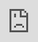 ```yaml
---
title: Getting Started with Magic and Hyperlambda
description: This tutorial gets you started with Magic and Hyperlambda, helping you install it locally, using either Docker or the source code directly, for then to walk you through how to automatically generate your HTTP API backend wrapping your SQL database.
og_image: "https://raw.githubusercontent.com/polterguy/polterguy.github.io/master/images/og-getting-started.jpg"
---
```


# Getting started with Magic and Hyperlambda

This tutorial covers the following parts of Magic and Hyperlambda.

* How to setup Magic locally in your own development environment using Docker or the code
* How to deploy Magic to your own VPS
* How to update Magic
* How to clone Magic's code
* How to get support for Magic

The easiest way to get started is to [download the docker-compose file from the primary Aista website](https://aista.com?a=download&t=docker), assuming you have [Docker](https://www.docker.com/products/docker-desktop) installed, and then execute the following in a terminal window where you saved the file.

```
docker-compose up
```

When your docker containers have started, open your browser and go to [http://localhost:5555](http://localhost:5555),
use the default connection string for MySQL, choose a root password, crudify your Magic database,
type your name and email address when you generate a key pair, and Magic should work out of the box without
any hassle. If you want to test Magic's CRUD automation capabilities, there's a _"sakila"_ SQL script that you
can execute in the _"SQL"_ menu item to create an example database. In the video below I am illustrating this process.

<div class="video">
<iframe width="560" height="315" style="position:absolute; top:0; left:0; width:100%; height:100%;" src="https://www.youtube.com/embed/wCOcch2r03A" frameborder="0" allow="accelerometer; autoplay; encrypted-media; gyroscope; picture-in-picture" allowfullscreen></iframe>
</div>

If you want to use Magic with Microsoft SQL Server or PostgreSQL you can find recipes for this below.

* [Using Magic with Microsoft SQL Server](/tutorials/sql-server/)
* [Using Magic with PostgreSQL](/tutorials/postgresql/)
* [Using Magic with MySQL](/tutorials/mysql/)

## Download the code

If you can't use Docker, you can also configure your development environment locally on your
development machine using the code directly. If so you will first of all need the following components.

1. [Visual Studio](https://visualstudio.microsoft.com/downloads/) or [VS Code](https://code.visualstudio.com/download) + [DotNet CLI and SDK](https://dotnet.microsoft.com/download)
2. [NodeJS](https://nodejs.org/en/download/)
3. [Angular](https://angular.io/cli)
4. [MySQL](https://dev.mysql.com/downloads/mysql/) or [Microsoft SQL Server](https://www.microsoft.com/en-us/sql-server/sql-server-downloads)
5. [Download Magic Cloud's source code](https://aista.com?a=download&t=source) from Aista's website

## Deploy Magic

To deploy Magic into production you can follow [this recipe](/documentation/magic.deploy/), which
guides you through setting up your VPS server to host Magic.

## Updating Magic

If you're using the docker images, updating Magic is fairly easy, and only requires you to stop Magic
for some few seconds, update the core, and restart your docker containers again. Below is the entire
recipe. Execute the following terminal commands one at the time. Make sure you execute the following
in _the same folder_ as where your main Magic _"docker-compose.yml"_ file is.

```
docker-compose down
docker pull aistamagic/magic-frontend
docker pull aistamagic/magic-backend
docker-compose up
```

## Cloning Magic

Magic is not one project, it's actually 35+ projects, implying if you clone only Magic,
you'll only get some few hundreds lines of code, while most of its actual code exists in one
of the 35+ satellite projects. Hence, to clone Magic to for instance maintain it, or look at its
code, you'll have to follow [this recipe](/documentation/magic.clone/).

## Support

If you have a support request of private nature, you can send us an
email at [info@aista.com](mailto:info@aista.com). If you want to submit a
feature request or a bug report, you can do such through the project's
[GitHub Issues](https://github.com/polterguy/magic/issues).

* Continue with [Automatically generate a CRUD Web API](/tutorials/database-crud/)
